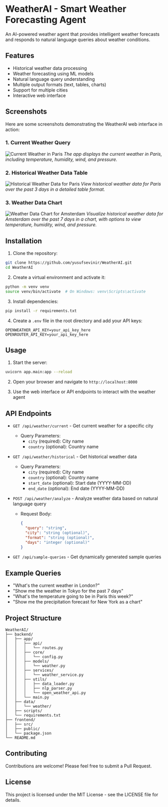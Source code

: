 # WeatherAI - Smart Weather Forecasting Agent

An AI-powered weather agent that provides intelligent weather forecasts and responds to natural language queries about weather conditions.

## Features

- Historical weather data processing
- Weather forecasting using ML models
- Natural language query understanding
- Multiple output formats (text, tables, charts)
- Support for multiple cities
- Interactive web interface

## Screenshots

Here are some screenshots demonstrating the WeatherAI web interface in action:

### 1. Current Weather Query

![Current Weather in Paris](screenshot1.png)
*The app displays the current weather in Paris, including temperature, humidity, wind, and pressure.*

### 2. Historical Weather Data Table

![Historical Weather Data for Paris](screenshot2.png)
*View historical weather data for Paris over the past 3 days in a detailed table format.*

### 3. Weather Data Chart

![Weather Data Chart for Amsterdam](screenshot3.png)
*Visualize historical weather data for Amsterdam over the past 7 days in a chart, with options to view temperature, humidity, wind, and pressure.*

## Installation

1. Clone the repository:
```bash
git clone https://github.com/yusufsevinir/WeatherAI.git
cd WeatherAI
```

2. Create a virtual environment and activate it:
```bash
python -m venv venv
source venv/bin/activate  # On Windows: venv\Scripts\activate
```

3. Install dependencies:
```bash
pip install -r requirements.txt
```

4. Create a `.env` file in the root directory and add your API keys:
```
OPENWEATHER_API_KEY=your_api_key_here
OPENROUTER_API_KEY=your_api_key_here
```

## Usage

1. Start the server:
```bash
uvicorn app.main:app --reload
```

2. Open your browser and navigate to `http://localhost:8000`

3. Use the web interface or API endpoints to interact with the weather agent

## API Endpoints

- `GET /api/weather/current` - Get current weather for a specific city
  - Query Parameters:
    - `city` (required): City name
    - `country` (optional): Country name

- `GET /api/weather/historical` - Get historical weather data
  - Query Parameters:
    - `city` (required): City name
    - `country` (optional): Country name
    - `start_date` (optional): Start date (YYYY-MM-DD)
    - `end_date` (optional): End date (YYYY-MM-DD)

- `POST /api/weather/analyze` - Analyze weather data based on natural language query
  - Request Body:
    ```json
    {
      "query": "string",
      "city": "string (optional)",
      "format": "string (optional)",
      "days": "integer (optional)"
    }
    ```

- `GET /api/sample-queries` - Get dynamically generated sample queries

## Example Queries

- "What's the current weather in London?"
- "Show me the weather in Tokyo for the past 7 days"
- "What's the temperature going to be in Paris this week?"
- "Show me the precipitation forecast for New York as a chart"

## Project Structure

```
WeatherAI/
├── backend/
│   ├── app/
│   │   ├── api/
│   │   │   └── routes.py
│   │   ├── core/
│   │   │   └── config.py
│   │   ├── models/
│   │   │   └── weather.py
│   │   ├── services/
│   │   │   └── weather_service.py
│   │   ├── utils/
│   │   │   ├── data_loader.py
│   │   │   ├── nlp_parser.py
│   │   │   └── open_weather_api.py
│   │   └── main.py
│   ├── data/
│   │   └── weather/
│   ├── scripts/
│   └── requirements.txt
├── frontend/
│   ├── src/
│   ├── public/
│   └── package.json
└── README.md
```

## Contributing

Contributions are welcome! Please feel free to submit a Pull Request.

## License

This project is licensed under the MIT License - see the LICENSE file for details. 